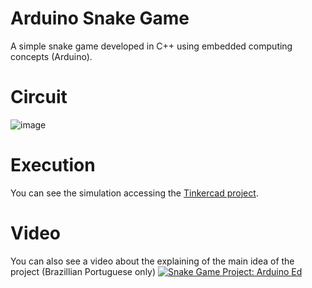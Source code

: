 # Arduino Snake Game
A simple snake game developed in C++ using embedded computing concepts (Arduino).

# Circuit
![image](https://user-images.githubusercontent.com/56837996/113869686-6244fe80-9787-11eb-8100-ad5873475626.png)

# Execution
You can see the simulation accessing the [Tinkercad project](https://www.tinkercad.com/things/1GP2fQXqaZ9).

# Video
You can also see a video about the explaining of the main idea of the project (Brazillian Portuguese only)
[![Snake Game Project: Arduino Ed](http://img.youtube.com/vi/g-i_t360JbU/0.jpg)](http://www.youtube.com/watch?v=g-i_t360JbU "Arduino Project")

